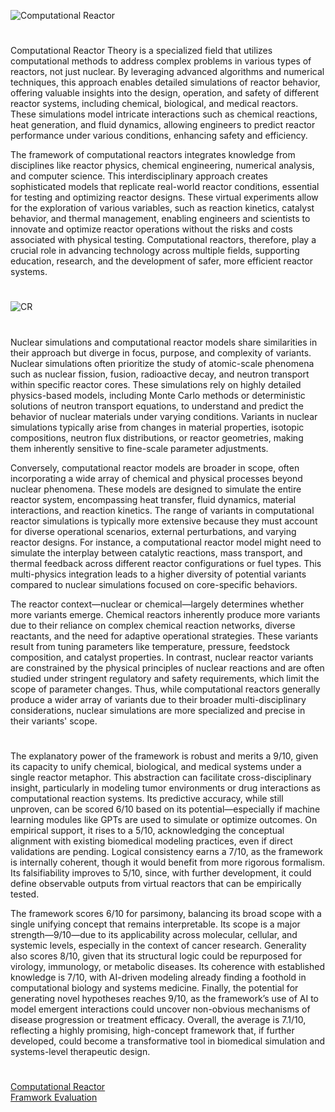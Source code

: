 ![Computational Reactor](https://github.com/user-attachments/assets/4e9d87b1-b212-42fe-9ac0-b432ef757c45)

#

Computational Reactor Theory is a specialized field that utilizes computational methods to address complex problems in various types of reactors, not just nuclear. By leveraging advanced algorithms and numerical techniques, this approach enables detailed simulations of reactor behavior, offering valuable insights into the design, operation, and safety of different reactor systems, including chemical, biological, and medical reactors. These simulations model intricate interactions such as chemical reactions, heat generation, and fluid dynamics, allowing engineers to predict reactor performance under various conditions, enhancing safety and efficiency.

The framework of computational reactors integrates knowledge from disciplines like reactor physics, chemical engineering, numerical analysis, and computer science. This interdisciplinary approach creates sophisticated models that replicate real-world reactor conditions, essential for testing and optimizing reactor designs. These virtual experiments allow for the exploration of various variables, such as reaction kinetics, catalyst behavior, and thermal management, enabling engineers and scientists to innovate and optimize reactor operations without the risks and costs associated with physical testing. Computational reactors, therefore, play a crucial role in advancing technology across multiple fields, supporting education, research, and the development of safer, more efficient reactor systems.

#
![CR](https://github.com/user-attachments/assets/77b17254-4a85-496c-b7a6-aaad0285bb83)
#

Nuclear simulations and computational reactor models share similarities in their approach but diverge in focus, purpose, and complexity of variants. Nuclear simulations often prioritize the study of atomic-scale phenomena such as nuclear fission, fusion, radioactive decay, and neutron transport within specific reactor cores. These simulations rely on highly detailed physics-based models, including Monte Carlo methods or deterministic solutions of neutron transport equations, to understand and predict the behavior of nuclear materials under varying conditions. Variants in nuclear simulations typically arise from changes in material properties, isotopic compositions, neutron flux distributions, or reactor geometries, making them inherently sensitive to fine-scale parameter adjustments.

Conversely, computational reactor models are broader in scope, often incorporating a wide array of chemical and physical processes beyond nuclear phenomena. These models are designed to simulate the entire reactor system, encompassing heat transfer, fluid dynamics, material interactions, and reaction kinetics. The range of variants in computational reactor simulations is typically more extensive because they must account for diverse operational scenarios, external perturbations, and varying reactor designs. For instance, a computational reactor model might need to simulate the interplay between catalytic reactions, mass transport, and thermal feedback across different reactor configurations or fuel types. This multi-physics integration leads to a higher diversity of potential variants compared to nuclear simulations focused on core-specific behaviors.

The reactor context—nuclear or chemical—largely determines whether more variants emerge. Chemical reactors inherently produce more variants due to their reliance on complex chemical reaction networks, diverse reactants, and the need for adaptive operational strategies. These variants result from tuning parameters like temperature, pressure, feedstock composition, and catalyst properties. In contrast, nuclear reactor variants are constrained by the physical principles of nuclear reactions and are often studied under stringent regulatory and safety requirements, which limit the scope of parameter changes. Thus, while computational reactors generally produce a wider array of variants due to their broader multi-disciplinary considerations, nuclear simulations are more specialized and precise in their variants' scope.

#

The explanatory power of the framework is robust and merits a 9/10, given its capacity to unify chemical, biological, and medical systems under a single reactor metaphor. This abstraction can facilitate cross-disciplinary insight, particularly in modeling tumor environments or drug interactions as computational reaction systems. Its predictive accuracy, while still unproven, can be scored 6/10 based on its potential—especially if machine learning modules like GPTs are used to simulate or optimize outcomes. On empirical support, it rises to a 5/10, acknowledging the conceptual alignment with existing biomedical modeling practices, even if direct validations are pending. Logical consistency earns a 7/10, as the framework is internally coherent, though it would benefit from more rigorous formalism. Its falsifiability improves to 5/10, since, with further development, it could define observable outputs from virtual reactors that can be empirically tested.

The framework scores 6/10 for parsimony, balancing its broad scope with a single unifying concept that remains interpretable. Its scope is a major strength—9/10—due to its applicability across molecular, cellular, and systemic levels, especially in the context of cancer research. Generality also scores 8/10, given that its structural logic could be repurposed for virology, immunology, or metabolic diseases. Its coherence with established knowledge is 7/10, with AI-driven modeling already finding a foothold in computational biology and systems medicine. Finally, the potential for generating novel hypotheses reaches 9/10, as the framework’s use of AI to model emergent interactions could uncover non-obvious mechanisms of disease progression or treatment efficacy. Overall, the average is 7.1/10, reflecting a highly promising, high-concept framework that, if further developed, could become a transformative tool in biomedical simulation and systems-level therapeutic design.

#

[Computational Reactor](https://chatgpt.com/g/g-vGp8ODaIO-computational-reactor)
<br>
[Framwork Evaluation](https://chatgpt.com/g/g-681ebe9b7db08191bf671555291e492a-framework-evaluation)
